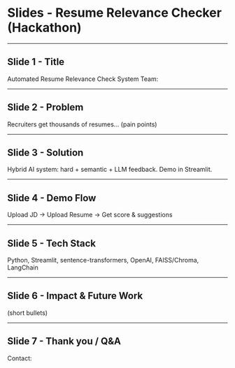 # Slides - Resume Relevance Checker (Hackathon)
---
## Slide 1 - Title
Automated Resume Relevance Check System
Team: <Your Team Name>

---
## Slide 2 - Problem
Recruiters get thousands of resumes... (pain points)

---
## Slide 3 - Solution
Hybrid AI system: hard + semantic + LLM feedback. Demo in Streamlit.

---
## Slide 4 - Demo Flow
Upload JD -> Upload Resume -> Get score & suggestions

---
## Slide 5 - Tech Stack
Python, Streamlit, sentence-transformers, OpenAI, FAISS/Chroma, LangChain

---
## Slide 6 - Impact & Future Work
(short bullets)

---
## Slide 7 - Thank you / Q&A
Contact: <email>